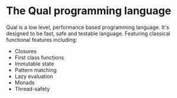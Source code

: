 # The Qual programming language

Qual is a low level, performance based programming language. It's designed to be fast, safe and testable language. Featuring classical functional features including:
* Closures
* First class functions
* Immutable state
* Pattern matching
* Lazy evaluation
* Monads
* Thread-safety
